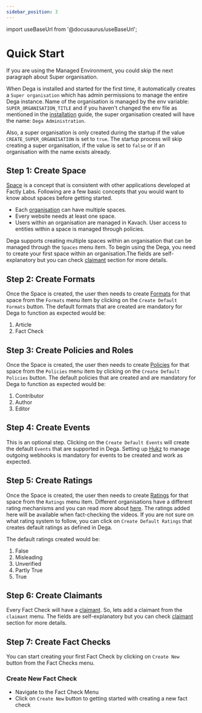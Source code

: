 ```yaml
---
sidebar_position: 3
---
```


import useBaseUrl from '@docusaurus/useBaseUrl';

# Quick Start

If you are using the Managed Environment, you could skip the next paragraph about Super organisation.

When Dega is installed and started for the first time, it automatically creates a `Super organisation` which has admin permissions to manage the entire Dega instance. Name of the organisation is managed by the env variable: `SUPER_ORGANISATION_TITLE` and if you haven't changed the env file as mentioned in the [installation](installation) guide, the super organisation created will have the name: `Dega Administration`.

Also, a super organisation is only created during the startup if the value `CREATE_SUPER_ORGANISATION` is set to `true`. The startup process will skip creating a super organisation, if the value is set to `false` or if an organisation with the name exists already.

## Step 1: Create Space 

[Space](/docs/core-concepts/spaces) is a concept that is consistent with other applications developed at Factly Labs. Following are a few basic concepts that you would want to know about spaces before getting started.

- Each [organisation](/docs/core-concepts/organisations) can have multiple spaces.
- Every website needs at least one space.
- Users within an organisation are managed in Kavach. User access to entities within a space is managed through policies.

Dega supports creating multiple spaces within an organisation that can be managed through the `Spaces` menu item. To begin using the Dega, you need to create your first space within an organisation.The fields are self-explanatory but you can check [claimant](/docs/core-concepts/spaces) section for more details.

## Step 2: Create Formats

Once the Space is created, the user then needs to create [Formats](/docs/core-concepts/formats) for that space from the `Formats` menu item by clicking on the `Create Default Formats` button. The default formats that are created are mandatory for Dega to function as expected would be:

1. Article
1. Fact Check

## Step 3: Create Policies and Roles

Once the Space is created, the user then needs to create [Policies](/docs/core-concepts/policies) for that space from the `Policies` menu item by clicking on the `Create Default Policies` button. The default policies that are created and are mandatory for Dega to function as expected would be:

1. Contributor
1. Author
1. Editor

## Step 4: Create Events

This is an optional step. Clicking on the `Create Default Events` will create the default `Events` that are supported in Dega. Setting up [Hukz](https://github.com/factly/hukz) to manage outgoing webhooks is mandatory for events to be created and work as expected.

## Step 5: Create Ratings

Once the Space is created, the user then needs to create [Ratings](/docs/core-concepts/ratings) for that space from the `Ratings` menu item. Different organisations have a different rating mechanisms and you can read more about [here](/docs/core-concepts/ratings). The ratings added here will be available when fact-checking the videos. If you are not sure on what rating system to follow, you can click on `Create Default Ratings` that creates default ratings as defined in Dega.

The default ratings created would be:

1. False
1. Misleading
1. Unverified
1. Partly True
1. True


## Step 6: Create Claimants 

Every Fact Check will have a [claimant](/docs/core-concepts/claimants). So, lets add a claimant from the `claimant` menu. The fields are self-explanatory but you can check [claimant](/docs/core-concepts/claimants) section for more details.

## Step 7: Create Fact Checks

You can start creating your first Fact Check by clicking on `Create New` button from the Fact Checks menu.

### Create New Fact Check

- Navigate to the Fact Check Menu
- Click on `Create New` button to getting started with creating a new fact check
